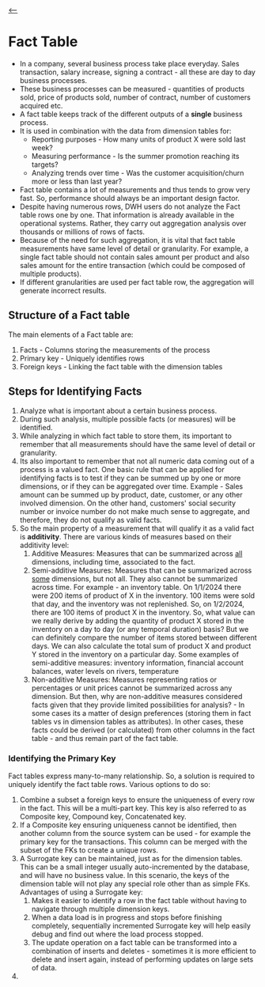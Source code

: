 [<--](DataWarehousing.md)

# Fact Table
* In a company, several business process take place everyday. Sales transaction, salary increase, signing a contract - all these are day to day business processes. 
* These business processes can be measured - quantities of products sold, price of products sold, number of contract, number of customers acquired etc. 
* A fact table keeps track of the different outputs of a **single** business process. 
* It is used in combination with the data from dimension tables for: 
	* Reporting purposes - How many units of product X were sold last week? 
	* Measuring performance - Is the summer promotion reaching its targets? 
	* Analyzing trends over time - Was the customer acquisition/churn more or less than last year? 
* Fact table contains a lot of measurements and thus tends to grow very fast. So, performance should always be an important design factor. 
* Despite having numerous rows, DWH users do not analyze the Fact table rows one by one. That information is already available in the operational systems. Rather, they carry out aggregation analysis over thousands or millions of rows of facts. 
* Because of the need for such aggregation, it is vital that fact table measurements have same level of detail or granularity. For example, a single fact table should not contain sales amount per product and also sales amount for the entire transaction (which could be composed of multiple products). 
* If different granularities are used per fact table row, the aggregation will generate incorrect results. 
## Structure of a Fact table
The main elements of a Fact table are: 
1. Facts - Columns storing the measurements of the process
2. Primary key - Uniquely identifies rows
3. Foreign keys - Linking the fact table with the dimension tables

## Steps for Identifying Facts
1. Analyze what is important about a certain business process. 
2. During such analysis, multiple possible facts (or measures) will be identified. 
3. While analyzing in which fact table to store them, its important to remember that all measurements should have the same level of detail or granularity. 
4. Its also important to remember that not all numeric data coming out of a process is a valued fact. One basic rule that can be applied for identifying facts is to test if they can be summed up by one or more dimensions, or if they can be aggregated over time. Example - Sales amount can be summed up by product, date, customer, or any other involved dimension. On the other hand, customers' social security number or invoice number do not make much sense to aggregate, and therefore, they do not qualify as valid facts. 
5. So the main property of a measurement that will qualify it as a valid fact is **additivity**. There are various kinds of measures based on their additivity level: 
	1. Additive Measures: Measures that can be summarized across <u>all</u> dimensions, including time, associated to the fact. 
	2. Semi-additive Measures: Measures that can be summarized across <u>some</u> dimensions, but not all. They also cannot be summarized across time. For example - an inventory table. On 1/1/2024 there were 200 items of product of X in the inventory. 100 items were sold that day, and the inventory was not replenished. So, on 1/2/2024, there are 100 items of product X in the inventory. So, what value can we really derive by adding the quantity of product X stored in the inventory on a day to day (or any temporal duration) basis? But we can definitely compare the number of items stored between different days. We can also calculate the total sum of product X and product Y stored in the inventory on a particular day. Some examples of semi-additive measures: inventory information, financial account balances, water levels on rivers, temperature  
	3. Non-additive Measures: Measures representing ratios or percentages or unit prices cannot be summarized across any dimension. But then, why are non-additive measures considered facts given that they provide limited possibilities for analysis? - In some cases its a matter of design preferences (storing them in fact tables vs in dimension tables as attributes). In other cases, these facts could be derived (or calculated) from other columns in the fact table - and thus remain part of the fact table. 
### Identifying the Primary Key
Fact tables express many-to-many relationship. So, a solution is required to uniquely identify the fact table rows. Various options to do so: 
1. Combine a subset a foreign keys to ensure the uniqueness of every row in the fact. This will be a multi-part key. This key is also referred to as Composite key, Compound key, Concatenated key. 
2. If a Composite key ensuring uniqueness cannot be identified, then another column from the source system can be used - for example the primary key for the transactions. This column can be merged with the subset of the FKs to create a unique rows. 
3. A Surrogate key can be maintained, just as for the dimension tables. This can be a small integer usually auto-incremented by the database, and will have no business value. In this scenario, the keys of the dimension table will not play any special role other than as simple FKs. Advantages of using a Surrogate key: 
	1. Makes it easier to identify a row in the fact table without having to navigate through multiple dimension keys. 
	2. When a data load is in progress and stops before finishing completely, sequentially incremented Surrogate key will help easily debug and find out where the load process stopped. 
	3. The update operation on a fact table can be transformed into a combination of inserts and deletes - sometimes it is more efficient to delete and insert again, instead of performing updates on large sets of data. 
4. 